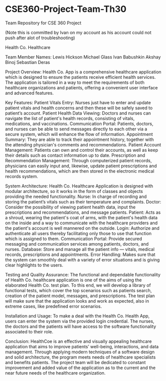 # CSE360-Project-Team-Th30
Team Repository for CSE 360 Project

(Note this is committed by Ivan on my account as his account could not push after alot of troubleshooting)

Health Co. Healthcare

Team Member Names:
Lewis Hickson
Michael Glass
Ivan Babushkin
Akshay Binoj
Sebastian Deras


Project Overview:
Health Co. App is a comprehensive healthcare application which is designed to ensure the patients receive efficient health services. The application is tailored in a way to meet the requirements of both healthcare organizations and patients, offering a convenient user interface and advanced features.


Key Features:
Patient Vitals Entry: Nurses just have to enter and update patient vitals and health concerns and then these will be safely saved to patient’s account.
Patient Health Data Viewing: Doctors and nurses can navigate the list of patient's health records, consisting of vitals, medications, and vaccinations.
Communication Portal: Patients, doctors, and nurses can be able to send messages directly to each other via a secure system, which will enhance the flow of information.
Appointment Summary: They are able to track their appointment history, together with the attending physician's comments and recommendations.
Patient Account Management: Patients can own and control their accounts, as well as keep their details such as contact information up to date.
Prescription and Recommendation Management: Through computerized patient records, physicians can easily input and, likewise, update patient prescriptions and health recommendations, which are then stored in the electronic medical records system.

System Architecture:
Health Co. Healthcare Application is designed with modular architecture, so it works in the form of classes and objects providing the needed functionality.
Nurse: In charge of recording and storing the patient’s vitals such as their temperature and complaints.
Doctor: Consider the possibility of viewing patient health data, input the prescriptions and recommendations, and message patients.
Patient: Acts as a shroud, wearing the patient's coat of arms, with the patient's health data on the inside and a way to communicate with the healthcare providers and the patient's account is well mannered on the outside.
Login: Authorize and authenticate all users thereby facilitating only those to use that function which is assigned to them.
Communication Portal: Provide secured messaging and communication services among patients, doctors, and nurses.
Database: Store and manage all the patient info — vitals, medical records, prescriptions and appointments.
Error Handling: Makes sure that the system can smoothly deal with a variety of error situations and is giving clear highlights to the users.

Testing and Quality Assurance:
The functional and dependable functionality of Health Co. healthcare application is one of the aims of using the elaborated Health Co. test plan. To this end, we will develop a library of functional tests, which cover the top scenarios such as patients search, creation of the patient model, messages, and prescriptions. The test plan will make sure that the application looks and work as expected, also in extreme cases, like predefined error scenarios.


Installation and Usage:
To make a deal with the Health Co. Health App, users can enter the system via the provided login credential. The nurses, the doctors and the patients will have access to the software functionality associated to their role.


Conclusion:
HealthCoe is an effective and visually appealing healthcare application that aims to improve patients’ well-being, interactions, and data management. Through applying modern techniques of a software design and solid architecture, the program meets needs of healthcare specialists and benefits patients. The project team will be dedicated to constant improvement and added value of the application as to the current and the near future needs of the healthcare organization.



